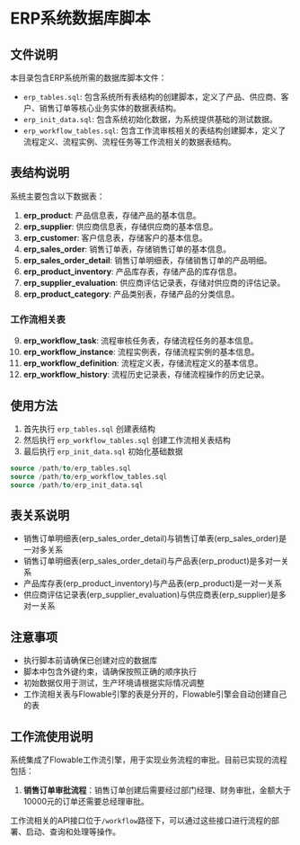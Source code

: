 # ERP系统数据库脚本

## 文件说明

本目录包含ERP系统所需的数据库脚本文件：

- `erp_tables.sql`: 包含系统所有表结构的创建脚本，定义了产品、供应商、客户、销售订单等核心业务实体的数据表结构。
- `erp_init_data.sql`: 包含系统初始化数据，为系统提供基础的测试数据。
- `erp_workflow_tables.sql`: 包含工作流审核相关的表结构创建脚本，定义了流程定义、流程实例、流程任务等工作流相关的数据表结构。

## 表结构说明

系统主要包含以下数据表：

1. **erp_product**: 产品信息表，存储产品的基本信息。
2. **erp_supplier**: 供应商信息表，存储供应商的基本信息。
3. **erp_customer**: 客户信息表，存储客户的基本信息。
4. **erp_sales_order**: 销售订单表，存储销售订单的基本信息。
5. **erp_sales_order_detail**: 销售订单明细表，存储销售订单的产品明细。
6. **erp_product_inventory**: 产品库存表，存储产品的库存信息。
7. **erp_supplier_evaluation**: 供应商评估记录表，存储对供应商的评估记录。
8. **erp_product_category**: 产品类别表，存储产品的分类信息。

### 工作流相关表

9. **erp_workflow_task**: 流程审核任务表，存储流程任务的基本信息。
10. **erp_workflow_instance**: 流程实例表，存储流程实例的基本信息。
11. **erp_workflow_definition**: 流程定义表，存储流程定义的基本信息。
12. **erp_workflow_history**: 流程历史记录表，存储流程操作的历史记录。

## 使用方法

1. 首先执行 `erp_tables.sql` 创建表结构
2. 然后执行 `erp_workflow_tables.sql` 创建工作流相关表结构
3. 最后执行 `erp_init_data.sql` 初始化基础数据

```sql
source /path/to/erp_tables.sql
source /path/to/erp_workflow_tables.sql
source /path/to/erp_init_data.sql
```

## 表关系说明

- 销售订单明细表(erp_sales_order_detail)与销售订单表(erp_sales_order)是一对多关系
- 销售订单明细表(erp_sales_order_detail)与产品表(erp_product)是多对一关系
- 产品库存表(erp_product_inventory)与产品表(erp_product)是一对一关系
- 供应商评估记录表(erp_supplier_evaluation)与供应商表(erp_supplier)是多对一关系

## 注意事项

- 执行脚本前请确保已创建对应的数据库
- 脚本中包含外键约束，请确保按照正确的顺序执行
- 初始数据仅用于测试，生产环境请根据实际情况调整
- 工作流相关表与Flowable引擎的表是分开的，Flowable引擎会自动创建自己的表

## 工作流使用说明

系统集成了Flowable工作流引擎，用于实现业务流程的审批。目前已实现的流程包括：

1. **销售订单审批流程**：销售订单创建后需要经过部门经理、财务审批，金额大于10000元的订单还需要总经理审批。

工作流相关的API接口位于`/workflow`路径下，可以通过这些接口进行流程的部署、启动、查询和处理等操作。